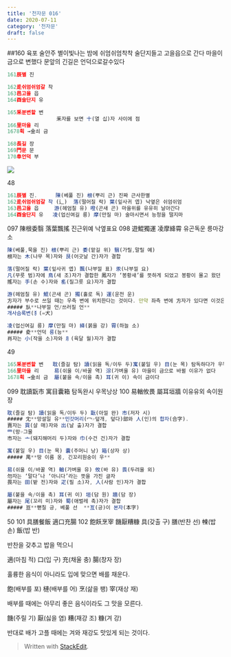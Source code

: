 ```yaml
---
title: '천자문 016'
date: 2020-07-11
category: '천자문'
draft: false
---
```

##160 육포 술안주
별이빛나는 밤에
쉬엄쉬엄착착 술단지들고 고을읍으로 간다
마을이 금으로 변했다
문앞의 긴길은 언덕으로갈수있다
```js
161辰별 진

162辵쉬엄쉬엄갈 착
163邑고을 읍
164酉술단지 유

165釆분변할 변
				釆자를 보면 十(열 십)자 사이에 점
166里마을 리
1678획 →金쇠 금

168長길 장
169門문 문
170阜언덕 부
```
![](https://i.ibb.co/F4RCvqP/2020-07-11-2-49-26.png)

48
```js
161辰별 진.      陳(베풀 진) 根(뿌리 근) 진짜 근사한별
162辵쉬엄쉬엄갈 착 (辶)  落(떨어질 락) 葉(잎사귀 엽) 낙옆은 쉬엄쉬엄 
163邑고을 읍     游(헤엄칠 유) 噔(곤새 곤) 마을위를 유유히 날아간다
164酉술단지 유   凌(업신여길 릉) 摩(만질 마) 술마시면서 능청을 떨지마
```
097 陳根委翳 落葉飄搖 진근위예 낙옆표요
098 遊鯤獨運 凌摩絳霄 유곤독운 릉마강소
```js
陳(베풀,묵을 진) 根(뿌리 근) 委(맡길 위) 翳(가릴,말릴 예)
根자는 木(나무 목)자와 艮(어긋날 간)자가 결합

落(떨어질 락) 葉(잎사귀 엽) 飄(나부낄 표) 汞(나부낄 요)
凡(무릇 범)자에 鳥(새 조)자가 결합한 鳳자가 ‘봉황새’를 뜻하게 되었고 봉황이 몰고 왔던 바람은 凡자에 虫(벌레 충)자가 더해진 風자로 분리
搖자는 手(손 수)자와 䍃(질그릇 요)자가 결합

游(헤엄칠 유) 鯤(곤새 곤) 獨(홀로 독) 運(운전 운)
方자가 부수로 쓰일 때는 우측 변에 위치한다는 것이다. 만약 좌측 변에 方자가 있다면 이것은 ‘깃발’을 그린 㫃(나부낄 언)자가 생략된 것이다. 상용한자에서 方자가 부수로 지정된 글자들은 대부분이 㫃자가 생략된 것
##### 㫃**나부낄 언/쓰러질 언**
개사슴록변(犭(=犬)

凌(업신여길 릉) 摩(만질 마) 絳(붉을 강) 霄(하늘 소)
##### 夌**언덕 릉(능**
肖자는 小(작을 소)자와 ⺼(육달 월)자가 결합
```
49
```js
165釆분변할 변   耽(즐길 탐) 讀(읽을 독/이두 두)寓(붙일 우) 目(눈 목) 탐독하다가 우목으로 변했다
166里마을 리     易(쉬울 이/바꿀 역) 淙(가벼울 유) 마을이 금으로 바뀔 이유가 없다
1678획 →金쇠 금  屬(붙을 속/이을 촉) 耳(귀 이) 속이 금이다 
```
099 耽讀翫市 寓目囊箱 탐독완시 우목낭상
100 易輶攸畏 屬耳垣牆 이유유외 속이원장
```js
耽(즐길 탐) 讀(읽을 독/이두 두) 翫(아낄 완) 市(저자 시)
##### 冘**망설일 유**민갓머리(冖☞덮개, 덮다)部와 人(인)의 합자(合字).
賣자는 買(살 매)자와 出(날 출)자가 결합
罒(망☞그물
市자는 亠(돼지해머리 두)자와 巾(수건 건)자가 결합

寓(붙일 우) 目(눈 목) 囊(주머니 낭) 箱(상자 상)
##### 禺**땅 이름 옹, 긴꼬리원숭이 우**

易(쉬울 이/바꿀 역) 輶(가벼울 유) 攸(바 유) 畏(두려울 외)
勿자는 ‘말다’나 ‘아니다’라는 뜻을 가진 글자
畏자는 田(밭 전)자와 疋(필 소)자, 人(사람 인)자가 결합

屬(붙을 속/이을 촉) 耳(귀 이) 垣(담 원) 牆(담 장)
屬자는 尾(꼬리 미)자와 蜀(애벌레 촉)자가 결합
##### 亘**뻗칠 긍, 베풀 선  **亙(긍)이 본자(本字)
```
50
101 具膳餐飯 適口充腸 102 飽飫烹宰 饑厭糟糠
具(갖출 구) 膳(반찬 선) 朄(밥 손) 飯(밥 반)

반찬을 갖추고 밥을 먹으니

適(마침 적) 口(입 구) 充(채울 충) 腸(창자 장)

훌륭한 음식이 아니라도 입에 맞으면 배를 채운다.

飽(배부를 포) 槤(배부를 어) 烹(삶을 팽) 宰(재상 재)

배부를 때에는 아무리 좋은 음식이라도 그 맛을 모른다.

饑(주릴 기) 厭(싫을 염) 糟(재강 조) 糠(겨 강)

반대로  배가  고플  때에는  겨와  재강도  맛있게  되는  것이다.
> Written with [StackEdit](https://stackedit.io/).
<!--stackedit_data:
eyJoaXN0b3J5IjpbLTEzOTM2NjIyMDUsLTIwMTQ1NTg1OTEsMj
gzNjMxMjQ4LDg5ODY5NjgwMCwyMTIyNjg2MzU3LC0xODc4NzIw
MTUzLC01MTUxNzkwNSwtMTYxMjc0MzU3OSw1MzAyNDEwNiwtMT
UwNTU0NzU0MiwtMTM4MzQ0NjI4OCwxMDgxNTE1Mjk4LDE1OTM2
NzgyMTgsLTE4MTc2NDM5ODcsMjk3MzgyOTIyLC0xMTE3NjkyOD
IwLDc5NzU2MzQ2MywtMTg3NDc2NjU1NiwtMTQ2NjA1OTY5MSwx
ODE2MDg2NDMwXX0=
-->